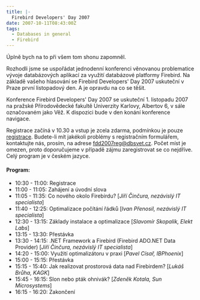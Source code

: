 ```yaml
---
title: |-
  Firebird Developers' Day 2007
date: 2007-10-11T08:43:00Z
tags:
  - Databases in general
  - Firebird
---
```

Úplně bych na to při všem tom shonu zapomněl.

Rozhodli jsme se uspořádat jednodenní konferenci věnovanou problematice vývoje databázových aplikací za využití databázové platformy Firebird. Na základě vašeho hlasování se Firebird Developers' Day 2007 uskuteční v Praze první listopadový den. A je opravdu na co se těšit.

Konference Firebird Developers' Day 2007 se uskuteční 1. listopadu 2007 na pražské Přírodovědecké fakultě Univerzity Karlovy, Albertov 6, v sále označovaném jako Věž. K dispozici bude v den konání konference navigace.

Registrace začíná v 10.30 a vstup je zcela zdarma, podmínkou je pouze [registrace][1]. Budete-li mít jakékoli problémy s registračním formulářem, kontaktujte nás, prosím, na adrese [fdd2007reg@dbsvet.cz][2]. Počet míst je omezen, proto doporučujeme v případě zájmu zaregistrovat se co nejdříve. Celý program je v českém jazyce.

#### Program:

* 10:30 - 11:00: Registrace
* 11:00 - 11:05: Zahájení a úvodní slova
* 11:05 - 11:35: Co nového okolo Firebirdu? [_Jiří Činčura, nezávislý IT specialista_]
* 11:40 - 12:25: Optimalizace počítání řádků [_Ivan Přenosil, nezávislý IT specialista_]
* 12:30 - 13:15: Základy instalace a optimalizace [_Slavomír Skopalik, Elekt Labs_]
* 13:15 - 13:30: Přestávka
* 13:30 - 14:15: .NET Framework a Firebird (Firebird ADO.NET Data Provider) [_Jiří Činčura, nezávislý IT specialista_]
* 14:20 - 15:00: Využití optimalizátoru v praxi [_Pavel Císař, IBPhoenix_]
* 15:00 - 15:15: Přestávka
* 15:15 - 15:40: Jak realizovat prostorová data nad Firebirdem? [_Lukáš Brůha, KAGK_]
* 15:45 - 16:15: Slon nebo pták ohnivák? [_Zdeněk Kotala, Sun Microsystems_]
* 16:15 - 16:20: Zakončení

[1]: http://www.dbsvet.cz/sablony/fdd2007reg/index.html
[2]: mailto:fdd2007reg@dbsvet.cz